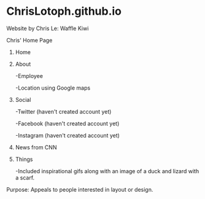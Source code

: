 # ChrisLotoph.github.io
Website by Chris Le: Waffle Kiwi

Chris' Home Page

1. Home
  
2. About
  
   -Employee
    
   -Location using Google maps
     
3. Social
    
   -Twitter (haven't created account yet)
      
   -Facebook (haven't created account yet)
      
   -Instagram (haven't created account yet)
      
4. News from CNN
     
5. Things
     
   -Included inspirational gifs along with an image of a duck and lizard with a scarf.
     
  Purpose: Appeals to people interested in layout or design.
